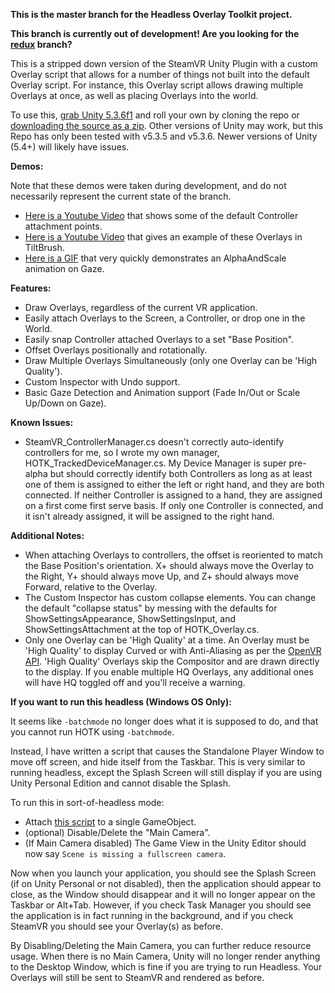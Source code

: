 **This is the master branch for the Headless Overlay Toolkit project.**

**This branch is currently out of development! Are you looking for the [redux](https://github.com/Hotrian/HeadlessOverlayToolkit/tree/redux) branch?**

This is a stripped down version of the SteamVR Unity Plugin with a custom Overlay script that allows for a number of things not built into the default Overlay script. For instance, this Overlay script allows drawing multiple Overlays at once, as well as placing Overlays into the world.

To use this, [grab Unity 5.3.6f1](https://unity3d.com/get-unity/download/archive) and roll your own by cloning the repo or [downloading the source as a zip](https://github.com/Hotrian/HeadlessOverlayToolkit/archive/master.zip). Other versions of Unity may work, but this Repo has only been tested with v5.3.5 and v5.3.6. Newer versions of Unity (5.4+) will likely have issues.

**Demos:**

Note that these demos were taken during development, and do not necessarily represent the current state of the branch.
- [Here is a Youtube Video](https://www.youtube.com/watch?v=q1PTaL1Sx9I) that shows some of the default Controller attachment points.
- [Here is a Youtube Video](https://www.youtube.com/watch?v=nB19zl-_DlM) that gives an example of these Overlays in TiltBrush.
- [Here is a GIF](https://gfycat.com/SoftJointFrigatebird) that very quickly demonstrates an AlphaAndScale animation on Gaze.

**Features:**
- Draw Overlays, regardless of the current VR application.
- Easily attach Overlays to the Screen, a Controller, or drop one in the World.
- Easily snap Controller attached Overlays to a set "Base Position".
- Offset Overlays positionally and rotationally.
- Draw Multiple Overlays Simultaneously (only one Overlay can be 'High Quality').
- Custom Inspector with Undo support.
- Basic Gaze Detection and Animation support (Fade In/Out or Scale Up/Down on Gaze).

**Known Issues:**
- SteamVR_ControllerManager.cs doesn't correctly auto-identify controllers for me, so I wrote my own manager, HOTK_TrackedDeviceManager.cs. My Device Manager is super pre-alpha but should correctly identify both Controllers as long as at least one of them is assigned to either the left or right hand, and they are both connected. If neither Controller is assigned to a hand, they are assigned on a first come first serve basis. If only one Controller is connected, and it isn't already assigned, it will be assigned to the right hand.

**Additional Notes:**
- When attaching Overlays to controllers, the offset is reoriented to match the Base Position's orientation. X+ should always move the Overlay to the Right, Y+ should always move Up, and Z+ should always move Forward, relative to the Overlay.
- The Custom Inspector has custom collapse elements. You can change the default "collapse status" by messing with the defaults for ShowSettingsAppearance, ShowSettingsInput, and ShowSettingsAttachment at the top of HOTK_Overlay.cs.
- Only one Overlay can be 'High Quality' at a time. An Overlay must be 'High Quality' to display Curved or with Anti-Aliasing as per the [OpenVR API](https://github.com/ValveSoftware/openvr/wiki/IVROverlay::SetHighQualityOverlay). 'High Quality' Overlays skip the Compositor and are drawn directly to the display. If you enable multiple HQ Overlays, any additional ones will have HQ toggled off and you'll receive a warning.

**If you want to run this headless (Windows OS Only):**

It seems like `-batchmode` no longer does what it is supposed to do, and that you cannot run HOTK using `-batchmode`.

Instead, I have written a script that causes the Standalone Player Window to move off screen, and hide itself from the Taskbar. This is very similar to running headless, except the Splash Screen will still display if you are using Unity Personal Edition and cannot disable the Splash.

To run this in sort-of-headless mode:

- Attach [this script](https://gist.github.com/Hotrian/1b0512e9feed42085a11446d17c26a12) to a single GameObject.
- (optional) Disable/Delete the "Main Camera".
- (If Main Camera disabled) The Game View in the Unity Editor should now say `Scene is missing a fullscreen camera`.

Now when you launch your application, you should see the Splash Screen (if on Unity Personal or not disabled), then the application should appear to close, as the Window should disappear and it will no longer appear on the Taskbar or Alt+Tab. However, if you check Task Manager you should see the application is in fact running in the background, and if you check SteamVR you should see your Overlay(s) as before.

By Disabling/Deleting the Main Camera, you can further reduce resource usage. When there is no Main Camera, Unity will no longer render anything to the Desktop Window, which is fine if you are trying to run Headless. Your Overlays will still be sent to SteamVR and rendered as before.
